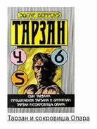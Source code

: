 ![](Тарзан%20и%20сокровища%20Опара.jpg)  
[Тарзан и сокровища Опара](Тарзан%20и%20сокровища%20Опара.txt)
